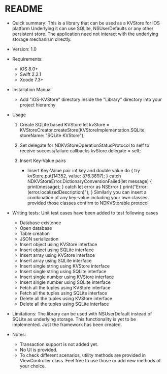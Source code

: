 # README #

* Quick summary:
  This is a library that can be used as a KVStore for iOS platform
  Underlying it can use SQLite, NSUserDefaults or any other persistent store.
  The application need not interact with the underlying storage mechanism directly.

* Version: 1.0

* Requirements:
   - iOS 8.0+
   - Swift 2.2.1
   - Xcode 7.3+
   
* Installation
	Manual
	- Add "iOS-KVStore" directory inside the "Library" directory into your project hierarchy
	
* Usage
	1. Create SQLite based KVStore
		let kvStore = KVStoreCreator.createStore(KVStoreImplementation.SQLite, storeName: "SQLite KVStore");
		
	2. Set delegate for NDKVStoreOperationStatusProtocol to self to receive success/failure callbacks
		kvStore.delegate = self;
		
	3. Insert Key-Value pairs
	   - Insert Key-Value pair int key and double value
	     do
	     {
	    	try kvStore.put(14352, value: 376.3897);
	     }
	     catch NDKVStoreError.DictionaryConversionFailed(let message)
             {
                print(message);
             }
             catch let error as NSError
             {
                print("Error: \(error.localizedDescription)");
             }
	  Similarly you can insert a combination of any key-value including your own classes provided those classes confirm to NDKVStorable protocol
		
* Writing tests: Unit test cases have been added to test following cases
  - Database existence
  - Open database
  - Table creation
  - JSON serialization
  - Insert object using KVStore interface
  - Insert object using SQLite interface
  - Insert array using KVStore interface
  - Insert array using SQLite interface
  - Insert single string using KVStore interface
  - Insert single string using SQLite interface
  - Insert single number using KVStore interface
  - Insert single number using SQLite interface
  - Fetch all the tuples using KVStore interface
  - Fetch all the tuples using SQLite interface
  - Delete all the tuples using KVStore interface
  - Delete all the tuples using SQLite interface

* Limitations:
  The library can be used with NSUserDefault instead of SQLite as underlying storage. This functionality is yet to be implemented. Just the framework has been created.

* Notes:
   - Transaction support is not added yet.
   - No UI is provided.
   - To check different scenarios, utility methods are provided in ViewController class. Feel free to use those or add new methods of your choice.
